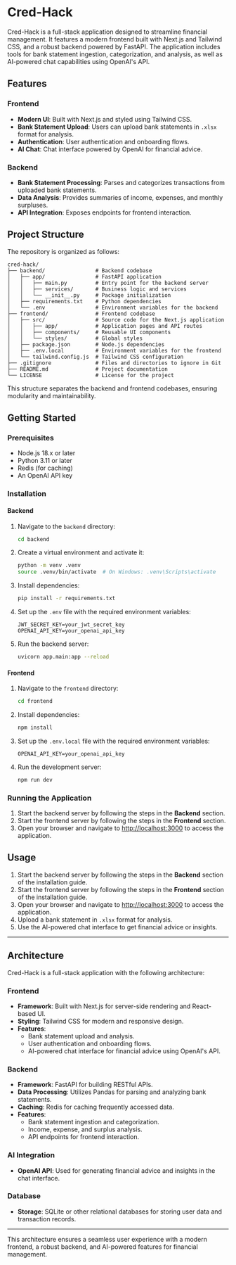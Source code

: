 # Cred-Hack

Cred-Hack is a full-stack application designed to streamline financial management. It features a modern frontend built with Next.js and Tailwind CSS, and a robust backend powered by FastAPI. The application includes tools for bank statement ingestion, categorization, and analysis, as well as AI-powered chat capabilities using OpenAI's API.

## Features

### Frontend
- **Modern UI**: Built with Next.js and styled using Tailwind CSS.
- **Bank Statement Upload**: Users can upload bank statements in `.xlsx` format for analysis.
- **Authentication**: User authentication and onboarding flows.
- **AI Chat**: Chat interface powered by OpenAI for financial advice.

### Backend
- **Bank Statement Processing**: Parses and categorizes transactions from uploaded bank statements.
- **Data Analysis**: Provides summaries of income, expenses, and monthly surpluses.
- **API Integration**: Exposes endpoints for frontend interaction.

## Project Structure

The repository is organized as follows:

```
cred-hack/
├── backend/                # Backend codebase
│   ├── app/                # FastAPI application
│   │   ├── main.py         # Entry point for the backend server
│   │   ├── services/       # Business logic and services
│   │   └── __init__.py     # Package initialization
│   ├── requirements.txt    # Python dependencies
│   └── .env                # Environment variables for the backend
├── frontend/               # Frontend codebase
│   ├── src/                # Source code for the Next.js application
│   │   ├── app/            # Application pages and API routes
│   │   ├── components/     # Reusable UI components
│   │   └── styles/         # Global styles
│   ├── package.json        # Node.js dependencies
│   ├── .env.local          # Environment variables for the frontend
│   └── tailwind.config.js  # Tailwind CSS configuration
├── .gitignore              # Files and directories to ignore in Git
├── README.md               # Project documentation
└── LICENSE                 # License for the project
```

This structure separates the backend and frontend codebases, ensuring modularity and maintainability.

## Getting Started

### Prerequisites
- Node.js 18.x or later
- Python 3.11 or later
- Redis (for caching)
- An OpenAI API key

### Installation

#### Backend
1. Navigate to the `backend` directory:
   ```bash
   cd backend
   ```
2. Create a virtual environment and activate it:
   ```bash
   python -m venv .venv
   source .venv/bin/activate  # On Windows: .venv\Scripts\activate
   ```
3. Install dependencies:
   ```bash
   pip install -r requirements.txt
   ```
4. Set up the `.env` file with the required environment variables:
   ```env
   JWT_SECRET_KEY=your_jwt_secret_key
   OPENAI_API_KEY=your_openai_api_key
   ```
5. Run the backend server:
   ```bash
   uvicorn app.main:app --reload
   ```

#### Frontend
1. Navigate to the `frontend` directory:
   ```bash
   cd frontend
   ```
2. Install dependencies:
   ```bash
   npm install
   ```
3. Set up the `.env.local` file with the required environment variables:
   ```env
   OPENAI_API_KEY=your_openai_api_key
   ```
4. Run the development server:
   ```bash
   npm run dev
   ```

### Running the Application
1. Start the backend server by following the steps in the **Backend** section.
2. Start the frontend server by following the steps in the **Frontend** section.
3. Open your browser and navigate to [http://localhost:3000](http://localhost:3000) to access the application.


## Usage

1. Start the backend server by following the steps in the **Backend** section of the installation guide.
2. Start the frontend server by following the steps in the **Frontend** section of the installation guide.
3. Open your browser and navigate to [http://localhost:3000](http://localhost:3000) to access the application.
4. Upload a bank statement in `.xlsx` format for analysis.
5. Use the AI-powered chat interface to get financial advice or insights.

---

## Architecture

Cred-Hack is a full-stack application with the following architecture:

### Frontend
- **Framework**: Built with Next.js for server-side rendering and React-based UI.
- **Styling**: Tailwind CSS for modern and responsive design.
- **Features**:
  - Bank statement upload and analysis.
  - User authentication and onboarding flows.
  - AI-powered chat interface for financial advice using OpenAI's API.

### Backend
- **Framework**: FastAPI for building RESTful APIs.
- **Data Processing**: Utilizes Pandas for parsing and analyzing bank statements.
- **Caching**: Redis for caching frequently accessed data.
- **Features**:
  - Bank statement ingestion and categorization.
  - Income, expense, and surplus analysis.
  - API endpoints for frontend interaction.

### AI Integration
- **OpenAI API**: Used for generating financial advice and insights in the chat interface.

### Database
- **Storage**: SQLite or other relational databases for storing user data and transaction records.

---

This architecture ensures a seamless user experience with a modern frontend, a robust backend, and AI-powered features for financial management.